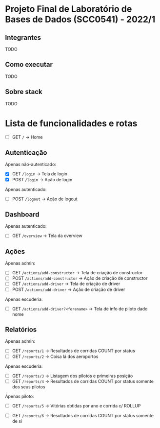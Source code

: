 # Projeto Final de Laboratório de Bases de Dados (SCC0541) - 2022/1

## Integrantes

TODO

## Como executar

TODO

## Sobre stack

TODO

# Lista de funcionalidades e rotas

- [ ] GET `/` -> Home

## Autenticação

Apenas não-autenticado:
- [x] GET `/login` -> Tela de login
- [x] POST `/login` -> Ação de login

Apenas autenticado:
- [ ] POST `/logout` -> Ação de logout

## Dashboard

Apenas autenticado:
- [ ] GET `/overview` -> Tela da overview

## Ações

Apenas admin:
- [ ] GET `/actions/add-constructor` -> Tela de criação de constructor
- [ ] POST `/actions/add-constructor` -> Ação de criação de constructor
- [ ] GET `/actions/add-driver` -> Tela de criação de driver
- [ ] POST `/actions/add-driver` -> Ação de criação de driver

Apenas escuderia:
- [ ] GET `/actions/add-driver?<forename>` -> Tela de info de piloto dado nome

## Relatórios

Apenas admin:
- [ ] GET `/reports/1` -> Resultados de corridas COUNT por status
- [ ] GET `/reports/2` -> Coisa lá dos aeroportos

Apenas escuderia:
- [ ] GET `/reports/3` -> Listagem dos pilotos e primeiras posição
- [ ] GET `/reports/4` -> Resultados de corridas COUNT por status somente dos seus pilotos

Apenas piloto:
- [ ] GET `/reports/5` -> Vitórias obtidas por ano e corrida c/ ROLLUP
- [ ] GET `/reports/6` -> Resultados de corridas COUNT por status somente de si

